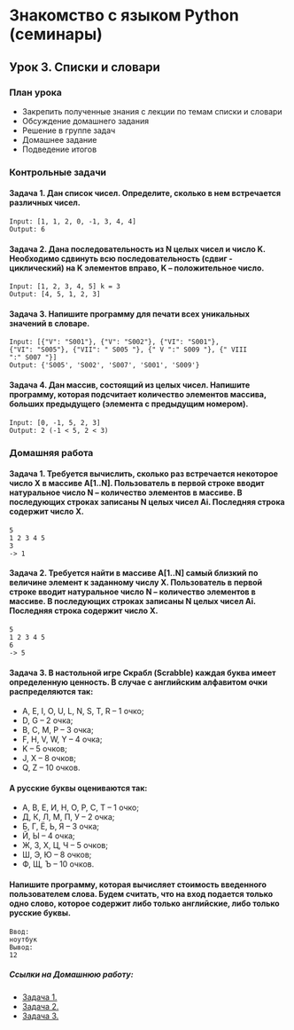 # Знакомство с языком Python (семинары)

## Урок 3. Списки и словари

### План урока
- Закрепить полученные знания с лекции по темам списки и словари
- Обсуждение домашнего задания
- Решение в группе задач
- Домашнее задание
- Подведение итогов



### Контрольные задачи

#### Задача 1. Дан список чисел. Определите, сколько в нем встречается различных чисел. 
```
Input: [1, 1, 2, 0, -1, 3, 4, 4]
Output: 6

```

#### Задача 2. Дана последовательность из N целых чисел и число K. Необходимо сдвинуть всю последовательность (сдвиг - циклический) на K элементов вправо, K – положительное число.
```
Input: [1, 2, 3, 4, 5] k = 3
Output: [4, 5, 1, 2, 3]

```

#### Задача 3. Напишите программу для печати всех уникальных значений в словаре.
```
Input: [{"V": "S001"}, {"V": "S002"}, {"VI": "S001"},
{"VI": "S005"}, {"VII": " S005 "}, {" V ":" S009 "}, {" VIII
":" S007 "}]
Output: {'S005', 'S002', 'S007', 'S001', 'S009'}

```

#### Задача 4. Дан массив, состоящий из целых чисел. Напишите программу, которая подсчитает количество элементов массива, больших предыдущего (элемента с предыдущим номером).
```
Input: [0, -1, 5, 2, 3]
Output: 2 (-1 < 5, 2 < 3)
```








### Домашняя работа

#### Задача 1. Требуется вычислить, сколько раз встречается некоторое число X в массиве A[1..N]. Пользователь в первой строке вводит натуральное число N – количество элементов в массиве. В последующих строках записаны N целых чисел Ai. Последняя строка содержит число X.
```
5
1 2 3 4 5
3
-> 1

```

#### Задача 2. Требуется найти в массиве A[1..N] самый близкий по величине элемент к заданному числу X. Пользователь в первой строке вводит натуральное число N – количество элементов в массиве. В последующих строках записаны N целых чисел Ai. Последняя строка содержит число X.
```
5
1 2 3 4 5
6
-> 5

```

#### Задача 3. В настольной игре Скрабл (Scrabble) каждая буква имеет определенную ценность. В случае с английским алфавитом очки распределяются так:
- A, E, I, O, U, L, N, S, T, R – 1 очко;
- D, G – 2 очка;
- B, C, M, P – 3 очка;
- F, H, V, W, Y – 4 очка;
- K – 5 очков;
- J, X – 8 очков;
- Q, Z – 10 очков.
#### А русские буквы оцениваются так:
- А, В, Е, И, Н, О, Р, С, Т – 1 очко;
- Д, К, Л, М, П, У – 2 очка;
- Б, Г, Ё, Ь, Я – 3 очка;
- Й, Ы – 4 очка;
- Ж, З, Х, Ц, Ч – 5 очков;
- Ш, Э, Ю – 8 очков;
- Ф, Щ, Ъ – 10 очков.
#### Напишите программу, которая вычисляет стоимость введенного пользователем слова. Будем считать, что на вход подается только одно слово, которое содержит либо только английские, либо только русские буквы.
```
Ввод:
ноутбук
Вывод:
12

```

##### Ссылки на Домашнюю работу:
- [Задача 1.](https://github.com/stanislavfor/python-lessons/blob/main/lesson3/hw1.py)
- [Задача 2.](https://github.com/stanislavfor/python-lessons/blob/main/lesson3/hw2.py)
- [Задача 3.](https://github.com/stanislavfor/python-lessons/blob/main/lesson3/hw3.py)